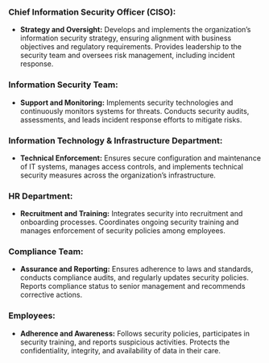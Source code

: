 ### **Chief Information Security Officer (CISO):**
- **Strategy and Oversight:** Develops and implements the organization’s information security strategy, ensuring alignment with business objectives and regulatory requirements. Provides leadership to the security team and oversees risk management, including incident response.

### **Information Security Team:**
- **Support and Monitoring:** Implements security technologies and continuously monitors systems for threats. Conducts security audits, assessments, and leads incident response efforts to mitigate risks.

### **Information Technology & Infrastructure Department:**
- **Technical Enforcement:** Ensures secure configuration and maintenance of IT systems, manages access controls, and implements technical security measures across the organization’s infrastructure.

### **HR Department:**
- **Recruitment and Training:** Integrates security into recruitment and onboarding processes. Coordinates ongoing security training and manages enforcement of security policies among employees.

### **Compliance Team:**
- **Assurance and Reporting:** Ensures adherence to laws and standards, conducts compliance audits, and regularly updates security policies. Reports compliance status to senior management and recommends corrective actions.

### **Employees:**
- **Adherence and Awareness:** Follows security policies, participates in security training, and reports suspicious activities. Protects the confidentiality, integrity, and availability of data in their care.

